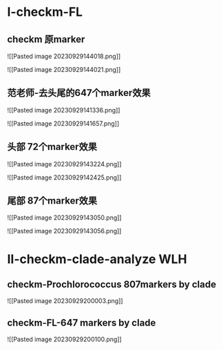 # I-checkm-FL
## checkm 原marker
![[Pasted image 20230929144018.png]]

![[Pasted image 20230929144021.png]]

## 范老师-去头尾的647个marker效果
![[Pasted image 20230929141336.png]]

![[Pasted image 20230929141657.png]]


## 头部 72个marker效果

![[Pasted image 20230929143224.png]]

![[Pasted image 20230929142425.png]]


## 尾部 87个marker效果

![[Pasted image 20230929143050.png]]

![[Pasted image 20230929143056.png]]




# II-checkm-clade-analyze WLH
## checkm-Prochlorococcus 807markers by clade

![[Pasted image 20230929200003.png]]

## checkm-FL-647 markers by clade

![[Pasted image 20230929200100.png]]




